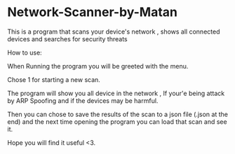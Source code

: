 # Network-Scanner-by-Matan



This is a program that scans your device's network , shows all connected devices and searches for security threats



How to use:

When Running the program you will be greeted with the menu. 

Chose 1 for starting a new scan.

The program will show you all device in the network , If your'e being attack by ARP Spoofing and if the devices may be harmful.

Then you can chose to save the results of the scan to a json file (.json at the end) and the next time opening the program you can load that scan and see it.



Hope you will find it useful <3.


